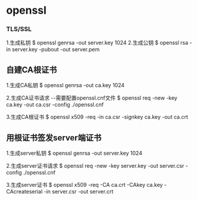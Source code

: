 # openssl

### TLS/SSL
1.生成私钥
$ openssl genrsa -out server.key 1024
2.生成公钥
$ openssl rsa -in server.key -pubout -out server.pem

## 自建CA根证书
1.生成CA私钥
$ openssl genrsa -out ca.key 1024

2.生成CA证书请求 --需要配置openssl.cnf文件
$ openssl req -new -key ca.key -out ca.csr -config ./openssl.cnf

3.生成CA根证书
$ openssl x509 -req -in ca.csr -signkey ca.key -out ca.crt

## 用根证书签发server端证书
1.生成server私钥
$ openssl genrsa -out server.key 1024

2.生成server证书请求
$ openssl req -new -key server.key -out server.csr -config ./openssl.cnf

3.生成server证书
$ openssl x509 -req -CA ca.crt -CAkey ca.key -CAcreateserial -in server.csr -out server.crt
